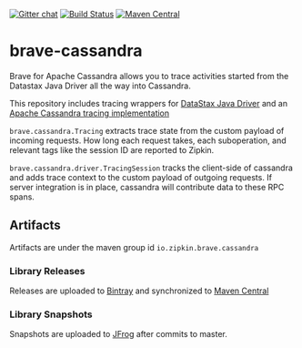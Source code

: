 [![Gitter chat](http://img.shields.io/badge/gitter-join%20chat%20%E2%86%92-brightgreen.svg)](https://gitter.im/openzipkin/zipkin)
[![Build Status](https://travis-ci.com/openzipkin/brave-cassandra.svg?branch=master)](https://travis-ci.com/openzipkin/brave-cassandra)
[![Maven Central](https://img.shields.io/maven-central/v/io.zipkin.brave.cassandra/brave-instrumentation-cassandra.svg)](https://search.maven.org/search?q=g:io.brave.cassandra%20AND%20a:brave-instrumentation-cassandra)

# brave-cassandra
Brave for Apache Cassandra allows you to trace activities started from the Datastax Java Driver all the way into Cassandra.

This repository includes tracing wrappers for [DataStax Java Driver](https://github.com/datastax/java-driver) and an [Apache Cassandra tracing implementation](https://github.com/apache/cassandra/blob/trunk/src/java/org/apache/cassandra/tracing/Tracing.java)

`brave.cassandra.Tracing` extracts trace state from the custom payload
of incoming requests. How long each request takes, each suboperation,
and relevant tags like the session ID are reported to Zipkin.
    
`brave.cassandra.driver.TracingSession` tracks the client-side of cassandra and
adds trace context to the custom payload of outgoing requests. If
server integration is in place, cassandra will contribute data to these
RPC spans.

## Artifacts
Artifacts are under the maven group id `io.zipkin.brave.cassandra`
### Library Releases
Releases are uploaded to [Bintray](https://bintray.com/openzipkin/maven/brave-cassandra) and synchronized to [Maven Central](http://search.maven.org/#search%7Cga%7C1%7Cg%3A%22io.zipkin.brave.cassandra%22)
### Library Snapshots
Snapshots are uploaded to [JFrog](http://oss.jfrog.org/artifactory/oss-snapshot-local) after commits to master.
